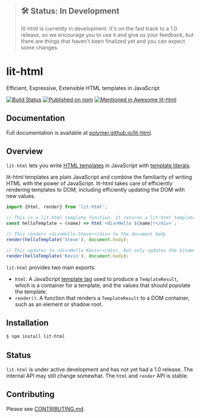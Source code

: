 > ## 🛠 Status: In Development
> lit-html is currently in development. It's on the fast track to a 1.0 release, so we encourage you to use it and give us your feedback, but there are things that haven't been finalized yet and you can expect some changes.

# lit-html
Efficient, Expressive, Extensible HTML templates in JavaScript

[![Build Status](https://travis-ci.org/Polymer/lit-html.svg?branch=master)](https://travis-ci.org/Polymer/lit-html)
[![Published on npm](https://img.shields.io/npm/v/lit-html.svg)](https://www.npmjs.com/package/lit-html)
[![Mentioned in Awesome lit-html](https://awesome.re/mentioned-badge.svg)](https://github.com/web-padawan/awesome-lit-html)

## Documentation

Full documentation is available at [polymer.github.io/lit-html](https://polymer.github.io/lit-html).

## Overview

`lit-html` lets you write [HTML templates](https://developer.mozilla.org/en-US/docs/Web/HTML/Element/template) in JavaScript with [template literals](https://developer.mozilla.org/en-US/docs/Web/JavaScript/Reference/Template_literals).

lit-html templates are plain JavaScript and combine the familiarity of writing HTML with the power of JavaScript. lit-html takes care of efficiently rendering templates to DOM, including efficiently updating the DOM with new values.

```javascript
import {html, render} from 'lit-html';

// This is a lit-html template function. It returns a lit-html template.
const helloTemplate = (name) => html`<div>Hello ${name}!</div>`;

// This renders <div>Hello Steve!</div> to the document body
render(helloTemplate('Steve'), document.body);

// This updates to <div>Hello Kevin!</div>, but only updates the ${name} part
render(helloTemplate('Kevin'), document.body);
```

`lit-html` provides two main exports:

 * `html`: A JavaScript [template tag](https://developer.mozilla.org/en-US/docs/Web/JavaScript/Reference/Template_literals#Tagged_template_literals) used to produce a `TemplateResult`, which is a container for a template, and the values that should populate the template.
 * `render()`: A function that renders a `TemplateResult` to a DOM container, such as an element or shadow root.

## Installation

```bash
$ npm install lit-html
```

## Status

`lit-html` is under active development and has not yet had a 1.0 release. The
internal API may still change somewhat. The `html` and `render` API is stable.

## Contributing

Please see [CONTRIBUTING.md](./CONTRIBUTING.md).
